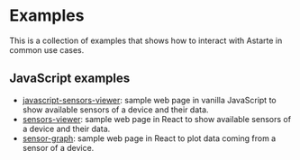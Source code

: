 # Examples

This is a collection of examples that shows how to interact with Astarte in common use cases.

## JavaScript examples

- [javascript-sensors-viewer](javascript-sensors-viewer): sample web page in vanilla JavaScript to
  show available sensors of a device and their data.
- [sensors-viewer](sensors-viewer): sample web page in React to show available sensors of a device
  and their data.
- [sensor-graph](sensor-graph): sample web page in React to plot data coming from a sensor of a
  device.
